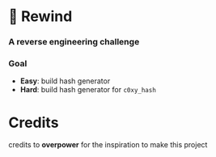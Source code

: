 # 🔄 Rewind
### A reverse engineering challenge


### Goal

- **Easy**: build hash generator
- **Hard**: build hash generator for `c0xy_hash`

# Credits
credits to **overpower** for the inspiration to make this project
